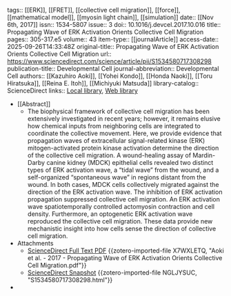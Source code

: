 tags:: [[ERK]], [[FRET]], [[collective cell migration]], [[force]], [[mathematical model]], [[myosin light chain]], [[simulation]]
date:: [[Nov 6th, 2017]]
issn:: 1534-5807
issue:: 3
doi:: 10.1016/j.devcel.2017.10.016
title:: Propagating Wave of ERK Activation Orients Collective Cell Migration
pages:: 305-317.e5
volume:: 43
item-type:: [[journalArticle]]
access-date:: 2025-09-26T14:33:48Z
original-title:: Propagating Wave of ERK Activation Orients Collective Cell Migration
url:: https://www.sciencedirect.com/science/article/pii/S1534580717308298
publication-title:: Developmental Cell
journal-abbreviation:: Developmental Cell
authors:: [[Kazuhiro Aoki]], [[Yohei Kondo]], [[Honda Naoki]], [[Toru Hiratsuka]], [[Reina E. Itoh]], [[Michiyuki Matsuda]]
library-catalog:: ScienceDirect
links:: [Local library](zotero://select/library/items/JRXQ3AXI), [Web library](https://www.zotero.org/users/6106196/items/JRXQ3AXI)

- [[Abstract]]
	- The biophysical framework of collective cell migration has been extensively investigated in recent years; however, it remains elusive how chemical inputs from neighboring cells are integrated to coordinate the collective movement. Here, we provide evidence that propagation waves of extracellular signal-related kinase (ERK) mitogen-activated protein kinase activation determine the direction of the collective cell migration. A wound-healing assay of Mardin-Darby canine kidney (MDCK) epithelial cells revealed two distinct types of ERK activation wave, a “tidal wave” from the wound, and a self-organized “spontaneous wave” in regions distant from the wound. In both cases, MDCK cells collectively migrated against the direction of the ERK activation wave. The inhibition of ERK activation propagation suppressed collective cell migration. An ERK activation wave spatiotemporally controlled actomyosin contraction and cell density. Furthermore, an optogenetic ERK activation wave reproduced the collective cell migration. These data provide new mechanistic insight into how cells sense the direction of collective cell migration.
- Attachments
	- [ScienceDirect Full Text PDF](https://pdf.sciencedirectassets.com/272236/1-s2.0-S1534580716X00226/1-s2.0-S1534580717308298/main.pdf?X-Amz-Security-Token=IQoJb3JpZ2luX2VjEAYaCXVzLWVhc3QtMSJHMEUCIQDbqIWB0f%2B2uD5e0zU%2FgmSgnDG0wwr6hvLJrGwvgAoBpQIgTLpmFzV0rKFfkdtPAjVszt4NKo%2FJJujQ16UXmTOgXN4qvAUIj%2F%2F%2F%2F%2F%2F%2F%2F%2F%2F%2FARAFGgwwNTkwMDM1NDY4NjUiDElWalXIFypZh3g8UiqQBYR2GuVZbws%2BLHmowOjgzHt7A9bVR3BROtxTd9AXZMBi3P7tCBbzVS3oiZ7Spark9AnwgaO4CamP%2Fn6vMMgEDg7b99ADxOzry8aT9qkMQhZUXF292iGay0bNidxle386Z6CiVKX2PaYxbiN3Rx9%2BJkXm%2Bg5CHN8owJSNYOIghrAaWQCjse2B6z0cYcbl6Nzzu5ZZ8eWowDYR1t8nKiuDLiicuRhSHWBnoPMQIbpQtGZlf%2BKIHcdWmu1%2F4AGIDdDkRVMfKcqS85mbo2UFds68o8ZNARTDuyM9aqq6y%2F1tDM%2F%2BKwEpDzgEm7mxoRWmjuaKqFWwi10hIcIgluir2zhjiuhu9cFDb%2FXeGvb9MwIb34d%2B4q2VfffZGt1fRHI3cdMrwK6fgYgDRKWezQ5AG37MImwCX9gEjZC%2FbnF3dyBqLijzoh50mXdaoXm%2FAOdlY%2BkboXw5RNrTORGsHHw%2B%2BdK17K7gYitOJDRL0d7lu%2Bmzfpb%2Fm6AQvYdSXDUtUdSCZUdG08WsDtNcackIBMfT7afCqdESHQHtHj5r72d6OYRpM%2BvsgLvCCLXJXiHR%2Fi0N70zWQL%2BtJEQR8WuV3kMmimnU1JPm30ooa%2BZegCHd9ZpsvZc9pt2F4h5lI83va0NCQOdBcFrLlXaXBGUIsb9t9ZIBUiBbGmNTxhgzztbSekgqGfrh3iXLl8xrFG5OlWyhr%2BytGyqvrtEWr3bqDplIHrqqo8nF4qvTlwl06i6U7ojMRl0BTH7yjjp5HnhhOr4%2BhpFLIjXOBdNzQ037E3HUUvrSP0%2FRCYkovjv5j%2FZMdnYQdwW4OSnloTZBF0HUBuONX76TqZf%2B%2FhxTSip29a4Ug0XXDzcEA%2FY0NnwIz0yI7%2FH99DHqMJ222sYGOrEBqgmcN3LggFFJBzVNJkQrXgRxPH%2FZMJXVt5zYkKxktCb%2BYeETot2cwEYVa9pk5UMlKJSMYrAny2XfWjDldL0aCoj%2FdfFEPMO6%2BnoTzOGh%2BbdnuY8DZaE3Dl9iq63ceNF%2Fagnr5AU14Iqd%2FQy9K5nHI78RGBgVTxKhxo21RUrtIW9b%2F%2Bdjbn%2FvhFXy2sT22RrnfoqpVYqge0YS0ySrQ%2BCVjvZ7k8ZNtDNIMYgu0v1HHQBq&X-Amz-Algorithm=AWS4-HMAC-SHA256&X-Amz-Date=20250926T143356Z&X-Amz-SignedHeaders=host&X-Amz-Expires=300&X-Amz-Credential=ASIAQ3PHCVTYTKFGMNZI%2F20250926%2Fus-east-1%2Fs3%2Faws4_request&X-Amz-Signature=954234b6d1a349dcfb972906c34794e58a92b9f2e1aa3e42321945947d297511&hash=bb0b6951897ec93eca70e48d232aceff2413655d5534f292dd41966331bb79aa&host=68042c943591013ac2b2430a89b270f6af2c76d8dfd086a07176afe7c76c2c61&pii=S1534580717308298&tid=spdf-c43b3cee-f9b2-4d1d-bf0d-b4808fe55952&sid=e2441fc9508a914a679929c346c28d3b4a95gxrqa&type=client&download=true&tsoh=d3d3LnNjaWVuY2VkaXJlY3QuY29t&rh=d3d3LnNjaWVuY2VkaXJlY3QuY29t&ua=13115f5e54505805050a&rr=98537aadcc956fa7&cc=us) {{zotero-imported-file X7WXLETQ, "Aoki et al. - 2017 - Propagating Wave of ERK Activation Orients Collective Cell Migration.pdf"}}
	- [ScienceDirect Snapshot](https://www.sciencedirect.com/science/article/pii/S1534580717308298) {{zotero-imported-file NGLJYSUC, "S1534580717308298.html"}}
-